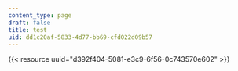 ```yaml
---
content_type: page
draft: false
title: test
uid: dd1c20af-5833-4d77-bb69-cfd022d09b57
---
```

{{< resource uuid="d392f404-5081-e3c9-6f56-0c743570e602" >}}